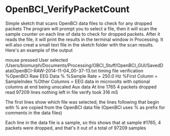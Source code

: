 # OpenBCI_VerifyPacketCount
Simple sketch that scans OpenBCI data files to check for any dropped packets
The program will prompt you to select a file, then it will scan the sample counter on each line of data to check for dropped packets. After it reads the file, it will print the results in the terminal window in Processing. It will also creat a small text file in the sketch folder with the scan results. Here's an example of the output


mouse pressed
User selected /Users/biomurph/Documents/Processing/OBCI_Stuff/OpenBCI_GUI/SavedData\OpenBCI-RAW-2014-11-04_00-37-13.txt
timing file verification
%OpenBCI Raw EEG Data
%
%Sample Rate = 250.0 Hz
%First Column = SampleIndex
%Other Columns = EEG data in microvolts with optional columns at end being unscaled Aux data
At line 1765  4 packets dropped
read 97209 lines
nothing left in file
verify took 316 mS

The first lines show which file was selected, the lines following that begin with % are copied from the OpenBCI data file (OpenBCI uses % as prefix for comments in the data files)

Each line in the data file is a sample, so this shows that at sample #1765, 4 packets were dropped, and that's it out of a total of 97209 samples

